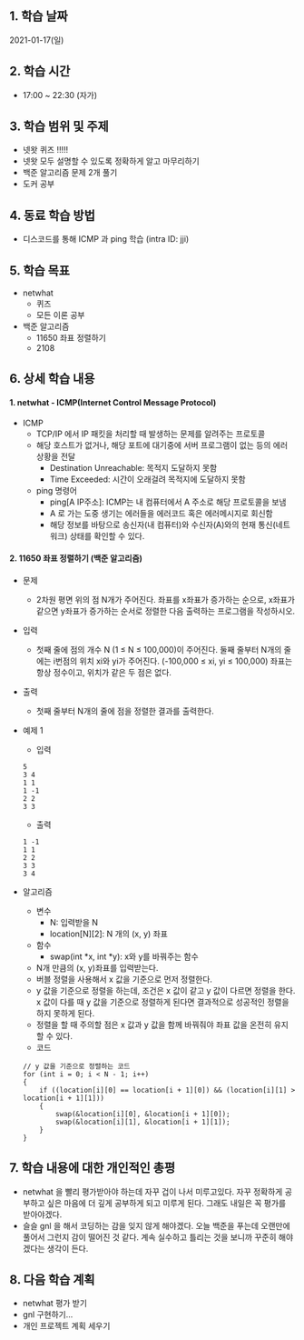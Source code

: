 ## 1. 학습 날짜

2021-01-17(일)


## 2. 학습 시간

* 17:00 ~ 22:30 (자가)


## 3. 학습 범위 및 주제

* 넷왓 퀴즈 !!!!!
* 넷왓 모두 설명할 수 있도록 정확하게 알고 마무리하기
* 백준 알고리즘 문제 2개 풀기
* 도커 공부


## 4. 동료 학습 방법

* 디스코드를 통해 ICMP 과 ping 학습 (intra ID: jji)

## 5. 학습 목표

* netwhat
	* 퀴즈
	* 모든 이론 공부
* 백준 알고리즘
	* 11650 좌표 정렬하기
	* 2108 


## 6. 상세 학습 내용

#### 1. netwhat - ICMP(Internet Control Message Protocol)
* ICMP
	* TCP/IP 에서 IP 패킷을 처리할 때 발생하는 문제를 알려주는 프로토콜
	* 해당 호스트가 없거나, 해당 포트에 대기중에 서버 프로그램이 없는 등의 에러 상황을 전달
		* Destination Unreachable: 목적지 도달하지 못함
		* Time Exceeded: 시간이 오래걸려 목적지에 도달하지 못함
	* ping 명령어
		* ping[A IP주소]: ICMP는 내 컴퓨터에서 A 주소로 해당 프로토콜을 보냄
		* A 로 가는 도중 생기는 에러들을 에러코드 혹은 에러메시지로 회신함
		* 해당 정보를 바탕으로 송신자(내 컴퓨터)와 수신자(A)와의 현재 통신(네트워크) 상태를 확인할 수 있다.

#### 2. 11650 좌표 정렬하기 (백준 알고리즘)
* 문제
	* 2차원 평면 위의 점 N개가 주어진다. 좌표를 x좌표가 증가하는 순으로, x좌표가 같으면 y좌표가 증가하는 순서로 정렬한 다음 출력하는 프로그램을 작성하시오.

* 입력
	* 첫째 줄에 점의 개수 N (1 ≤ N ≤ 100,000)이 주어진다. 둘째 줄부터 N개의 줄에는 i번점의 위치 xi와 yi가 주어진다. (-100,000 ≤ xi, yi ≤ 100,000) 좌표는 항상 정수이고, 위치가 같은 두 점은 없다.

* 출력
	* 첫째 줄부터 N개의 줄에 점을 정렬한 결과를 출력한다.

* 예제 1
	* 입력
	```
	5
	3 4
	1 1
	1 -1
	2 2
	3 3
	```

	* 출력
	```
	1 -1
	1 1
	2 2
	3 3
	3 4
	```

* 알고리즘
	* 변수
		* N: 입력받을 N
		* location[N][2]: N 개의 (x, y) 좌표
	* 함수
		* swap(int *x, int *y): x와 y를 바꿔주는 함수
	* N개 만큼의 (x, y)좌표를 입력받는다.
	* 버블 정렬을 사용해서 x 값을 기준으로 먼저 정렬한다.
	* y 값을 기준으로 정렬을 하는데, 조건은 x 값이 같고 y 값이 다르면 정렬을 한다. x 값이 다를 때 y 값을 기준으로 정렬하게 된다면 결과적으로 성공적인 정렬을 하지 못하게 된다.
	* 정렬을 할 때 주의할 점은 x 값과 y 값을 함께 바꿔줘야 좌표 값을 온전히 유지할 수 있다.
	* 코드
	```
	// y 값을 기준으로 정렬하는 코드
	for (int i = 0; i < N - 1; i++)
	{
		if ((location[i][0] == location[i + 1][0]) && (location[i][1] > location[i + 1][1]))
		{
			swap(&location[i][0], &location[i + 1][0]);
			swap(&location[i][1], &location[i + 1][1]);
		}
	}
	```


## 7. 학습 내용에 대한 개인적인 총평

* netwhat 을 빨리 평가받아야 하는데 자꾸 겁이 나서 미루고있다. 자꾸 정확하게 공부하고 싶은 마음에 더 깊게 공부하게 되고 미루게 된다. 그래도 내일은 꼭 평가를 받아야겠다.
* 슬슬 gnl 을 해서 코딩하는 감을 잊지 않게 해야겠다. 오늘 백준을 푸는데 오랜만에 풀어서 그런지 감이 떨어진 것 같다. 계속 실수하고 틀리는 것을 보니까 꾸준히 해야겠다는 생각이 든다. 


## 8. 다음 학습 계획

* netwhat 평가 받기
* gnl 구현하기...
* 개인 프로젝트 계획 세우기
